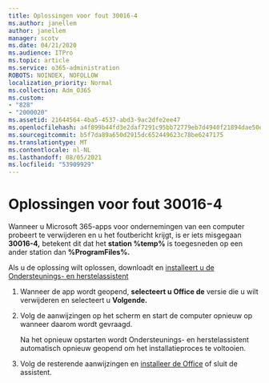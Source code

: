 ```yaml
---
title: Oplossingen voor fout 30016-4
ms.author: janellem
author: janellem
manager: scotv
ms.date: 04/21/2020
ms.audience: ITPro
ms.topic: article
ms.service: o365-administration
ROBOTS: NOINDEX, NOFOLLOW
localization_priority: Normal
ms.collection: Adm_O365
ms.custom:
- "828"
- "2000020"
ms.assetid: 21644564-4ba5-4537-abd3-9ac2dfe2ee47
ms.openlocfilehash: a4f899b44fd3e2daf7291c95bb72779eb7d4940f21894dae50e7f3a82c6b3ab5
ms.sourcegitcommit: b5f7da89a650d2915dc652449623c78be6247175
ms.translationtype: MT
ms.contentlocale: nl-NL
ms.lasthandoff: 08/05/2021
ms.locfileid: "53909929"
---
```

# <a name="solutions-for-error-30016-4"></a>Oplossingen voor fout 30016-4

Wanneer u Microsoft 365-apps voor ondernemingen van een computer probeert te verwijderen en u het foutbericht krijgt, is er iets misgegaan **30016-4,** betekent dit dat het **station %temp%** is toegesneden op een ander station dan **%ProgramFiles%.**
  
Als u de oplossing wilt oplossen, downloadt en [installeert u de Ondersteunings- en herstelassistent](https://aka.ms/SARA-OfficeUninstall-Alchemy)
  
1. Wanneer de app wordt geopend, **selecteert u Office de** versie die u wilt verwijderen en selecteert u **Volgende.**

2. Volg de aanwijzingen op het scherm en start de computer opnieuw op wanneer daarom wordt gevraagd.

    Na het opnieuw opstarten wordt Ondersteunings- en herstelassistent automatisch opnieuw geopend om het installatieproces te voltooien.

3. Volg de resterende aanwijzingen en [installeer de Office](https://portal.office.com/OLS/MySoftware.aspx) of sluit de assistent.
